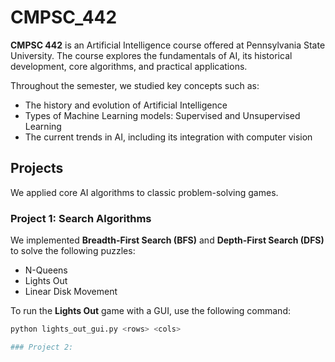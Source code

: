 # CMPSC_442

**CMPSC 442** is an Artificial Intelligence course offered at Pennsylvania State University. The course explores the fundamentals of AI, its historical development, core algorithms, and practical applications.

Throughout the semester, we studied key concepts such as:
- The history and evolution of Artificial Intelligence
- Types of Machine Learning models: Supervised and Unsupervised Learning
- The current trends in AI, including its integration with computer vision

## Projects

We applied core AI algorithms to classic problem-solving games.

### Project 1: Search Algorithms
We implemented **Breadth-First Search (BFS)** and **Depth-First Search (DFS)** to solve the following puzzles:
- N-Queens
- Lights Out
- Linear Disk Movement

To run the **Lights Out** game with a GUI, use the following command:

```bash
python lights_out_gui.py <rows> <cols>

### Project 2: 
